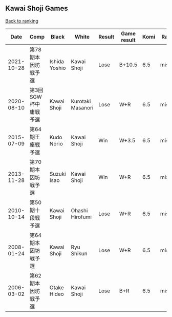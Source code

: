 ## Kawai Shoji Games

[Back to ranking](../../index.md)




| **Date** | **Comp** | **Black** | **White** | **Result** | **Game result** | **Komi** | **Rating** | **Diff** | 
| --- | --- | --- | --- | --- | --- | --- | --- | --- |
| 2021-10-28 | 第78期本因坊戦予選 | Ishida Yoshio | Kawai Shoji | Lose | B+10.5 | 6.5 | missing | 0 | 
| 2020-08-10 | 第3回SGW杯中庸戦予選 | Kawai Shoji | Kurotaki Masanori | Lose | W+R | 6.5 | missing | 0 | 
| 2015-07-09 | 第64期王座戦予選 | Kudo Norio | Kawai Shoji | Win | W+3.5 | 6.5 | missing | 0 | 
| 2013-11-28 | 第70期本因坊戦予選 | Suzuki Isao | Kawai Shoji | Win | W+R | 6.5 | missing | 0 | 
| 2010-10-14 | 第50期十段戦予選 | Kawai Shoji | Ohashi Hirofumi | Lose | W+R | 6.5 | missing | 0 | 
| 2008-01-24 | 第64期本因坊戦予選 | Kawai Shoji | Ryu Shikun | Lose | W+R | 6.5 | missing | 0 | 
| 2006-03-02 | 第62期本因坊戦予選 | Otake Hideo | Kawai Shoji | Lose | B+R | 6.5 | missing | missing |





